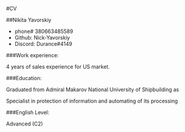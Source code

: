#CV

##Nikita Yavorskiy

* phone# 380663485589
* Github: Nick-Yavorskiy
* Discord: Durance#4149

###Work experience:

4 years of sales experience for US market.

###Education:

Graduated from Admiral Makarov National University of Shipbuilding as

Specialist in protection of information and automating of its processing

###English Level:

Advanced (C2)
